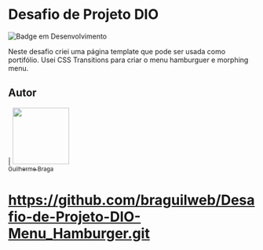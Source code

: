 # Desafio de Projeto DIO

![Badge em Desenvolvimento](http://img.shields.io/static/v1?label=STATUS&message=TESTE%20CONCLUIDO&color=GREEN&style=for-the-badge)



Neste desafio criei uma página template que pode ser usada como portifólio. 
Usei CSS Transitions para criar o menu hamburguer e morphing menu. 



## Autor

| [<img src="https://avatars.githubusercontent.com/u/80931364?v=4" width=115><br><sub>Guilherme Braga</sub>](https://github.com/braguilweb) 

# https://github.com/braguilweb/Desafio-de-Projeto-DIO-Menu_Hamburger.git
